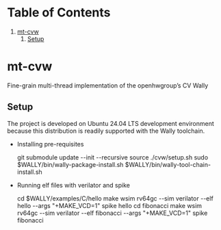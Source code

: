 
# Table of Contents

1.  [mt-cvw](#org4b9c430)
    1.  [Setup](#orgd9ff042)


<a id="org4b9c430"></a>

# mt-cvw

Fine-grain multi-thread implementation of the openhwgroup&rsquo;s CV Wally


<a id="orgd9ff042"></a>

## Setup

The project is developed on Ubuntu 24.04 LTS development environment because this distribution is readily supported with the Wally toolchain.

-   Installing pre-requisites

    git submodule update --init --recursive
    source ./cvw/setup.sh
    sudo $WALLY/bin/wally-package-install.sh
    $WALLY/bin/wally-tool-chain-install.sh

-   Running elf files with verilator and spike

    cd $WALLY/examples/C/hello
    make
    wsim rv64gc --sim verilator --elf hello --args "+MAKE_VCD=1"
    spike hello
    cd fibonacci
    make
    wsim rv64gc --sim verilator --elf fibonacci --args "+MAKE_VCD=1"
    spike fibonacci


